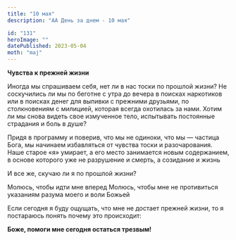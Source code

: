 ```yaml
---
title: "10 мая"
description: "АА День за днем - 10 мая"

id: "131"
heroImage: ""
datePublished: 2023-05-04
moth: "maj"
---
```


**Чувства к прежней жизни**

Иногда мы спрашиваем себя, нет ли в нас тоски по прошлой жизни? Не соскучились
ли мы по беготне с утра до вечера в поисках наркотиков или в поисках денег для
выпивки с прежними друзьями, по столкновениям с милицией, которая всегда
охотилась за нами. Хотим ли мы снова видеть свое измученное тело, испытывать
постоянные страдания и боль в душе?

Придя в программу и поверив, что мы не одиноки, что мы — частица Бога, мы
начинаем избавляться от чувства тоски и разочарования. Наше старое «я»
умирает, а его место занимается новым содержанием, в основе которого уже не
разрушение и смерть, а созидание и жизнь

И все же, скучаю ли я по прошлой жизни?

Молюсь, чтобы идти мне вперед Молюсь, чтобы мне не противиться указаниям
разума моего и воли Божьей

Если сегодня я буду ощущать, что мне не достает прежней жизни, то я постараюсь
понять почему это происходит:

**Боже, помоги мне сегодня остаться трезвым!**
